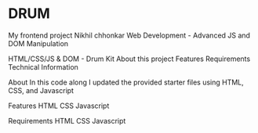 # DRUM
My frontend project 
Nikhil chhonkar Web Development - Advanced JS and DOM Manipulation

HTML/CSS/JS & DOM - Drum Kit
About this project
Features
Requirements
Technical Information

About
In this code along I updated the provided starter files using HTML, CSS, and Javascript


Features
 HTML
 CSS
 Javascript

Requirements
HTML
CSS
Javascript
